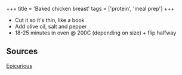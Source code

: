 +++ 
title = 'Baked chicken breast' 
tags = ['protein', 'meal prep'] 
+++

- Cut it so it's thin, like a book
- Add olive oil, salt and pepper
- 18-25 minutes in oven @ 200C (depending on size) + flip halfway

## Sources

[Epicurious](https://www.youtube.com/watch?v=NTBRThwL-2c&t=195s)

